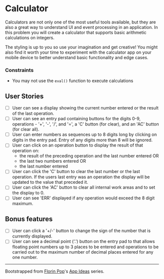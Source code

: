 # Calculator

Calculators are not only one of the most useful tools available, but they are
also a great way to understand UI and event processing in an application. In
this problem you will create a calculator that supports basic arithmetic
calculations on integers. 

The styling is up to you so use your imagination and get creative! You might
also find it worth your time to experiment with the calculator app on your
mobile device to better understand basic functionality and edge cases.

### Constraints

- You may not use the `eval()` function to execute calculations

## User Stories

- [ ] User can see a display showing the current number entered or the
result of the last operation.
- [ ] User can see an entry pad containing buttons for the digits 0-9, 
operations - '+', '-', '/', and '=', a 'C' button (for clear), and an 'AC'
button (for clear all).
- [ ] User can enter numbers as sequences up to 8 digits long by clicking on
digits in the entry pad. Entry of any digits more than 8 will be ignored.
- [ ] User can click on an operation button to display the result of that
operation on:
    * the result of the preceding operation and the last number entered OR
    * the last two numbers entered OR
    * the last number entered
- [ ] User can click the 'C' button to clear the last number or the last
operation. If the users last entry was an operation the display will be
updated to the value that preceded it.
- [ ] User can click the 'AC' button to clear all internal work areas and
to set the display to 0.
- [ ] User can see 'ERR' displayed if any operation would exceed the 
8 digit maximum.

## Bonus features

-   [ ] User can click a '+/-' button to change the sign of the number that is
currently displayed.
-   [ ] User can see a decimal point ('.') button on the entry pad to that 
allows floating point numbers up to 3 places to be entered and operations to
be carried out to the maximum number of decimal places entered for any one
number.

---

Bootstrapped from [Florin Pop](https://github.com/florinpop17)'s [App Ideas](https://github.com/florinpop17/app-ideas/blob/master/Projects/1-Beginner/Calculator-App.md) series.
